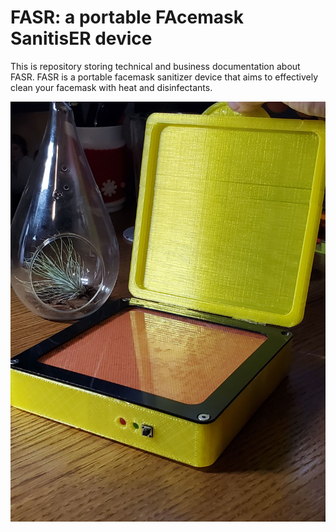 # FASR: a portable FAcemask SanitisER device

This is repository storing technical and business documentation about FASR. FASR is a portable facemask sanitizer device that aims to effectively clean your facemask with heat and disinfectants.

![SAFR Photo](https://github.com/WinstonChenn/FASR/blob/main/photos/device_pic_1.jpg?raw=true)